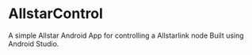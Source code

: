 # AllstarControl
A simple Allstar Android App for controlling a Allstarlink node
Built using Android Studio.

